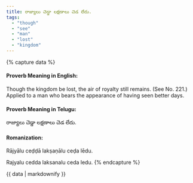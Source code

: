 ```yaml
---
title: రాజ్యాలు చెడ్డా లక్షణాలు చెడ లేదు.
tags:
  - "though"
  - "see"
  - "man"
  - "lost"
  - "kingdom"
---
```


{% capture data %}
#### Proverb Meaning in English:
Though the kingdom be lost, the air of royalty still remains.
(See No. 221.)
Applied to a man who bears the appearance of having seen better days.

#### Proverb Meaning in Telugu:
రాజ్యాలు చెడ్డా లక్షణాలు చెడ లేదు.

#### Romanization:
Rājyālu ceḍḍā lakṣaṇālu ceḍa lēdu.

Rajyalu cedda laksanalu ceda ledu.
{% endcapture %}

{{ data | markdownify }}

